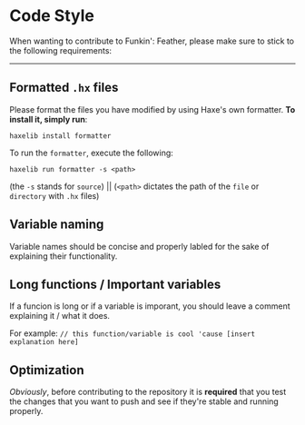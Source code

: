 # Code Style

When wanting to contribute to Funkin': Feather, please make sure to stick to the following requirements:

---
## Formatted `.hx` files

Please format the files you have modified by using Haxe's own formatter. **To install it, simply run**:
```
haxelib install formatter
```

To run the `formatter`, execute the following:
```
haxelib run formatter -s <path>
```

(the `-s` stands for `source`) || (`<path>` dictates the path of the `file` or `directory` with `.hx` files)

## Variable naming
Variable names should be concise and properly labled for the sake of explaining their functionality.

## Long functions / Important variables
If a funcion is long or if a variable is imporant, you should leave a comment explaining it / what it does. 

For example: `// this function/variable is cool 'cause [insert explanation here]`

## Optimization
*Obviously*, before contributing to the repository it is **required** that you test the changes that you want to push and see if they're stable and running properly.